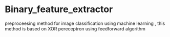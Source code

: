 # Binary_feature_extractor

preproceesing method for image classification using machine learning , 
this method is based on XOR pereceptron using feedforward algorithm 
